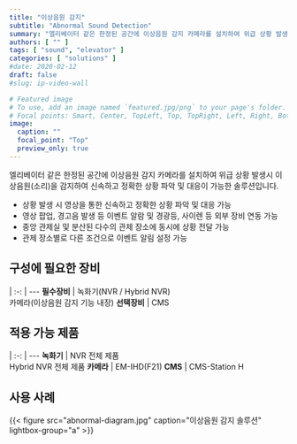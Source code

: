 ```yaml
---
title: "이상음원 감지"
subtitle: "Abnormal Sound Detection"
summary: "엘리베이터 같은 한정된 공간에 이상음원 감지 카메라를 설치하여 위급 상황 발생시 이상음원(소리)을 감지하여 신속하고 정확한 상황 파악 및 대응이 가능한 솔루션입니다."
authors: [ "" ]
tags: [ "sound", "elevator" ]
categories: [ "solutions" ]
#date: 2020-02-12
draft: false
#slug: ip-video-wall

# Featured image
# To use, add an image named `featured.jpg/png` to your page's folder.
# Focal points: Smart, Center, TopLeft, Top, TopRight, Left, Right, BottomLeft, Bottom, BottomRight.
image:
  caption: ""
  focal_point: "Top"
  preview_only: true
---
```


엘리베이터 같은 한정된 공간에 이상음원 감지 카메라를 설치하여 위급 상황 발생시 이상음원(소리)을 감지하여 신속하고 정확한 상황 파악 및 대응이 가능한 솔루션입니다.

- 상황 발생 시 영상을 통한 신속하고 정확한 상황 파악 및 대응 가능
- 영상 팝업, 경고음 발생 등 이벤트 알람 및 경광등, 사이렌 등 외부 장비 연동 가능
- 중앙 관제실 및 분산된 다수의 관제 장소에 동시에 상황 전달 가능
- 관제 장소별로 다른 조건으로 이벤트 알림 설정 가능

<div class="container">
<div class="row">
<div class="col-12 col-sm-6 pl-0">

## 구성에 필요한 장비

|
:-: | ---
**필수장비** | 녹화기(NVR / Hybrid NVR)<br>카메라(이상음원 감지 기능 내장)
**선택장비** | CMS

</div>
<div class="col-12 col-sm-6 pl-0">

## 적용 가능 제품

|
:-: | ---
**녹화기** | NVR 전체 제품<br>Hybrid NVR 전체 제품
**카메라** | EM-IHD(F21)
**CMS** | CMS-Station H

</div>
</div>
</div>

## 사용 사례

{{< figure src="abnormal-diagram.jpg" caption="이상음원 감지 솔루션" lightbox-group="a" >}}
